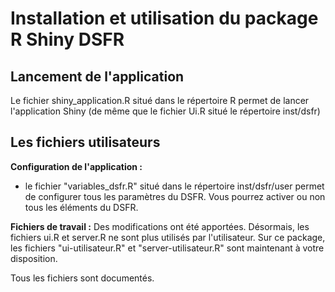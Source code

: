 # Installation et utilisation du package R Shiny DSFR

## Lancement de l'application
Le fichier shiny_application.R situé dans le répertoire R permet de lancer l'application Shiny (de même que le fichier Ui.R situé le répertoire inst/dsfr)

## Les fichiers utilisateurs

**Configuration de l'application :**
- le fichier "variables_dsfr.R" situé dans le répertoire inst/dsfr/user permet de configurer tous les paramètres du DSFR. Vous pourrez activer ou non tous les éléments du DSFR.

**Fichiers de travail :**
Des modifications ont été apportées. Désormais, les fichiers ui.R et server.R ne sont plus utilisés par l'utilisateur.
Sur ce package, les fichiers "ui-utilisateur.R" et "server-utilisateur.R" sont maintenant à votre disposition. 

Tous les fichiers sont documentés.


